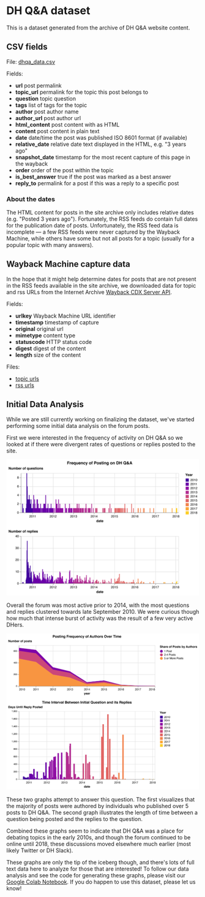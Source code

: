 # DH Q&A dataset

This is a dataset generated from the archive of DH Q&amp;A website
content.

## CSV fields

File: [dhqa_data.csv](dhqa_data.csv)

Fields:

* **url** post permalink
* **topic_url** permalink for the topic this post belongs to
* **question** topic question
* **tags** list of tags for the topic
* **author** post author name
* **author_url** post author url
* **html_content** post content with as HTML
* **content** post content in plain text
* **date** date/time the post was published ISO 8601 format (if available)
* **relative_date** relative date text displayed in the HTML, e.g. "3 years ago"
* **snapshot_date** timestamp for the most recent capture of this page in the wayback
* **order** order of the post within the topic
* **is_best_answer** true if the post was marked as a best answer
* **reply_to** permalink for a post if this was a reply to a specific post

### About the dates

The HTML content for posts in the site archive only includes relative dates
(e.g. "Posted 3 years ago"). Fortunately, the RSS feeds do contain full dates
for the publication date of posts. Unfortunately, the RSS feed data is
incomplete — a few RSS feeds were never captured by the Wayback Machine,
while others have some but not all posts for a topic (usually for a
popular topic with many answers).

## Wayback Machine capture data

In the hope that it might help determine dates for posts that are not present
in the RSS feeds available in the site archive, we downloaded data for topic and
rss URLs from the Internet Archive
[Wayback CDX Server API](https://github.com/internetarchive/wayback/tree/master/wayback-cdx-server).

Fields:

* **urlkey** Wayback Machine URL identifier
* **timestamp** timestamp of capture
* **original** original url
* **mimetype** content type
* **statuscode** HTTP status code
* **digest** digest of the content
* **length** size of the content

Files:

* [topic urls](wayback_cdx_topics.json)
* [rss urls](wayback_cdx_rss.json)

## Initial Data Analysis

While we are still currently working on finalizing the dataset, we've started performing some initial data analysis on the forum posts.

First we were interested in the frequency of activity on DH Q&A so we looked at if there were divergent rates of questions or replies posted to the site.

![post frequency](images/post_frequency.png)

Overall the forum was most active prior to 2014, with the most questions and replies clustered towards late September 2010. We were curious though how much that intense burst of activity was the result of a few very active DHers.

![post rates](images/post_share_replies.png)

These two graphs attempt to answer this question. The first visualizes that the majority of posts were authored by individuals who published over 5 posts to DH Q&A. The second graph illustrates the length of time between a question being posted and the replies to the question.

Combined these graphs seem to indicate that DH Q&A was a place for debating topics in the early 2010s, and though the forum continued to be online until 2018, these discussions moved elsewhere much earlier (most likely Twitter or DH Slack).

These graphs are only the tip of the iceberg though, and there's lots of full text data here to analyze for those that are interested! To follow our data analysis and see the code for generating these graphs, please visit our [Google Colab Notebook](https://colab.research.google.com/drive/1CSdLUMz3fOzUWXxMWUiQaQoOmDddi5oJ#scrollTo=mkSRhPWlP1Eb&line=1&uniqifier=1). If you do happen to use this dataset, please let us know!